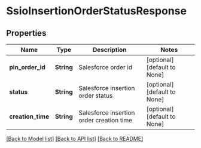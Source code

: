 # SsioInsertionOrderStatusResponse

## Properties
Name | Type | Description | Notes
------------ | ------------- | ------------- | -------------
**pin_order_id** | **String** | Salesforce order id | [optional] [default to None]
**status** | **String** | Salesforce insertion order status | [optional] [default to None]
**creation_time** | **String** | Salesforce insertion order creation time | [optional] [default to None]

[[Back to Model list]](../README.md#documentation-for-models) [[Back to API list]](../README.md#documentation-for-api-endpoints) [[Back to README]](../README.md)


